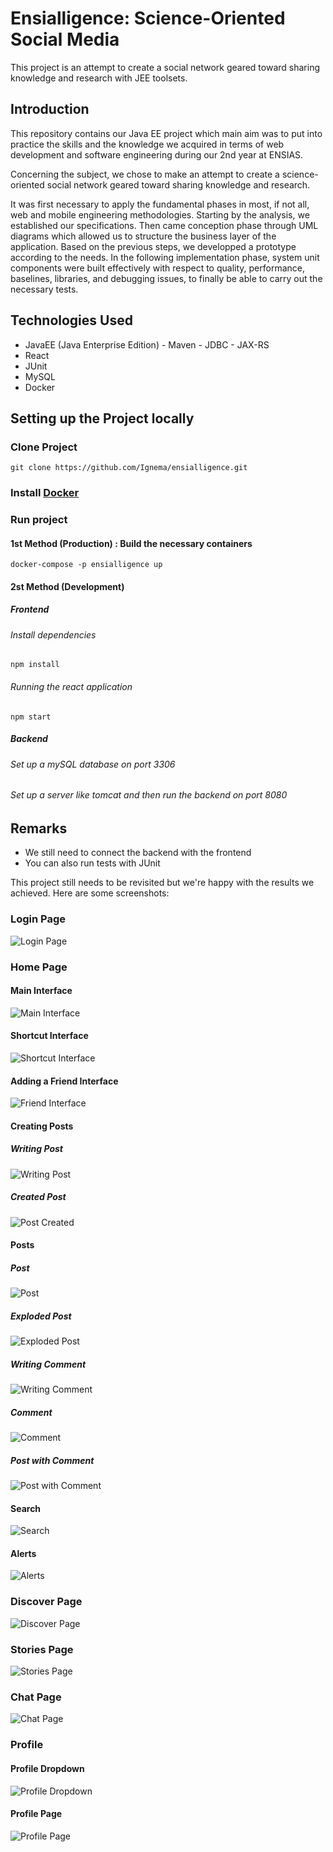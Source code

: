 # Ensialligence: Science-Oriented Social Media

This project is an attempt to create a social network geared toward sharing knowledge and research with JEE toolsets.

## Introduction

This repository contains our Java EE project which
main aim was to put into practice the skills and the knowledge we acquired in terms of web development and
software engineering during our 2nd year at ENSIAS.

Concerning the subject, we chose to make an attempt to create a science-oriented social network geared
toward sharing knowledge and research.

It was first necessary to apply the fundamental phases in most, if not all, web and mobile engineering
methodologies. Starting by the analysis, we established our specifications. Then came conception phase through
UML diagrams which allowed us to structure the business layer of the application. Based on the previous
steps, we developped a prototype according to the needs. In the following implementation phase, system unit
components were built effectively with respect to quality, performance, baselines, libraries, and debugging issues,
to finally be able to carry out the necessary tests.

## Technologies Used

- JavaEE (Java Enterprise Edition) - Maven - JDBC - JAX-RS
- React
- JUnit
- MySQL
- Docker

## Setting up the Project locally

### Clone Project

    git clone https://github.com/Ignema/ensialligence.git

### Install [Docker](https://www.docker.com/products/docker-desktop)

### Run project

#### 1st Method (Production) : Build the necessary containers

    docker-compose -p ensialligence up

#### 2st Method (Development)

##### Frontend

###### Install dependencies

    npm install

###### Running the react application

    npm start

##### Backend

###### Set up a mySQL database on port 3306

###### Set up a server like tomcat and then run the backend on port 8080

## Remarks

- We still need to connect the backend with the frontend
- You can also run tests with JUnit

This project still needs to be revisited but we're happy with the results we achieved. Here are some screenshots:

### Login Page

![Login Page](https://i.postimg.cc/yNwxXnSf/Whats-App-Image-2021-03-27-at-11-24-11-PM.jpg)

### Home Page

#### Main Interface

![Main Interface](https://i.postimg.cc/ZRpRf38J/Whats-App-Image-2021-03-27-at-11-24-10-PM.jpg)

#### Shortcut Interface

![Shortcut Interface](https://i.postimg.cc/VvzYDhsF/Whats-App-Image-2021-03-27-at-11-24-29-PM.jpg)

#### Adding a Friend Interface

![Friend Interface](https://i.postimg.cc/sgHv13fC/Whats-App-Image-2021-03-27-at-11-23-49-PM.jpg)

#### Creating Posts

##### Writing Post

![Writing Post](https://i.postimg.cc/8CrP5WnL/Whats-App-Image-2021-03-27-at-11-24-39-PM-1.jpg)

##### Created Post

![Post Created](https://i.postimg.cc/pVBVpPkc/Whats-App-Image-2021-03-27-at-11-24-39-PM.jpg)

#### Posts

##### Post

![Post](https://i.postimg.cc/C54K0grt/Whats-App-Image-2021-03-27-at-11-24-38-PM-1.jpg)

##### Exploded Post

![Exploded Post](https://i.postimg.cc/P5J5g0W3/Whats-App-Image-2021-03-27-at-11-24-38-PM.jpg)

##### Writing Comment

![Writing Comment](https://i.postimg.cc/4dk4hdrq/Whats-App-Image-2021-03-27-at-11-24-39-PM-2.jpg)

##### Comment

![Comment](https://i.postimg.cc/wMF9Pk7Y/Whats-App-Image-2021-03-27-at-11-24-40-PM.jpg)

##### Post with Comment

![Post with Comment](https://i.postimg.cc/GhQBwkZ2/Whats-App-Image-2021-03-27-at-11-24-11-PM-1.jpg)

#### Search

![Search](https://i.postimg.cc/5yJtD0gL/Whats-App-Image-2021-03-27-at-11-24-35-PM.jpg)

#### Alerts

![Alerts](https://i.postimg.cc/x8GXdH86/Whats-App-Image-2021-03-27-at-11-23-40-PM.jpg)

### Discover Page

![Discover Page](https://i.postimg.cc/pLSLRkk2/Whats-App-Image-2021-03-27-at-11-24-08-PM.jpg)

### Stories Page

![Stories Page](https://i.postimg.cc/3JJ8Gzc8/Whats-App-Image-2021-03-27-at-11-24-30-PM.jpg)

### Chat Page

![Chat Page](https://i.postimg.cc/6qx7wzW7/Whats-App-Image-2021-03-27-at-11-23-34-PM.jpg)

### Profile

#### Profile Dropdown

![Profile Dropdown](https://i.postimg.cc/3xxkKkTZ/Whats-App-Image-2021-03-27-at-11-24-12-PM.jpg)

#### Profile Page

![Profile Page](https://i.postimg.cc/028Qfzbq/Whats-App-Image-2021-03-27-at-11-24-13-PM.jpg)
